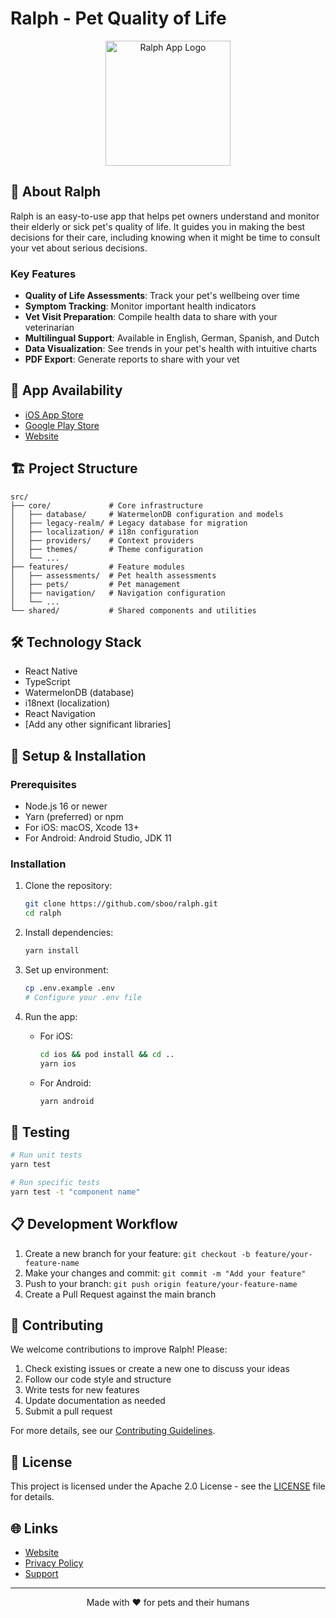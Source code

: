 # Ralph - Pet Quality of Life

<p align="center">
  <img src="./core/assets/images/some-logo-image.png" alt="Ralph App Logo" width="200"/>
</p>

## 🐾 About Ralph

Ralph is an easy-to-use app that helps pet owners understand and monitor their elderly or sick pet's quality of life. It guides you in making the best decisions for their care, including knowing when it might be time to consult your vet about serious decisions.

### Key Features

- **Quality of Life Assessments**: Track your pet's wellbeing over time
- **Symptom Tracking**: Monitor important health indicators
- **Vet Visit Preparation**: Compile health data to share with your veterinarian  
- **Multilingual Support**: Available in English, German, Spanish, and Dutch
- **Data Visualization**: See trends in your pet's health with intuitive charts
- **PDF Export**: Generate reports to share with your vet

## 📱 App Availability

- [iOS App Store](https://apps.apple.com/us/app/ralph-pet-quality-of-life/id6480064704)
- [Google Play Store](https://play.google.com/store/apps/details?id=eu.sboo.ralph)
- [Website](https://ralph.pet/)

## 🏗️ Project Structure

```
src/
├── core/             # Core infrastructure
│   ├── database/     # WatermelonDB configuration and models
│   ├── legacy-realm/ # Legacy database for migration
│   ├── localization/ # i18n configuration
│   ├── providers/    # Context providers
│   ├── themes/       # Theme configuration
│   └── ...
├── features/         # Feature modules
│   ├── assessments/  # Pet health assessments
│   ├── pets/         # Pet management
│   ├── navigation/   # Navigation configuration
│   └── ...
└── shared/           # Shared components and utilities
```

## 🛠️ Technology Stack

- React Native
- TypeScript
- WatermelonDB (database)
- i18next (localization)
- React Navigation
- [Add any other significant libraries]

## 🔧 Setup & Installation

### Prerequisites

- Node.js 16 or newer
- Yarn (preferred) or npm
- For iOS: macOS, Xcode 13+
- For Android: Android Studio, JDK 11

### Installation

1. Clone the repository:
   ```sh
   git clone https://github.com/sboo/ralph.git
   cd ralph
   ```

2. Install dependencies:
   ```sh
   yarn install
   ```

3. Set up environment:
   ```sh
   cp .env.example .env
   # Configure your .env file
   ```

4. Run the app:
   - For iOS:
     ```sh
     cd ios && pod install && cd ..
     yarn ios
     ```
   - For Android:
     ```sh
     yarn android
     ```

## 🧪 Testing

```sh
# Run unit tests
yarn test

# Run specific tests
yarn test -t "component name"
```

## 📋 Development Workflow

1. Create a new branch for your feature: `git checkout -b feature/your-feature-name`
2. Make your changes and commit: `git commit -m "Add your feature"`
3. Push to your branch: `git push origin feature/your-feature-name`
4. Create a Pull Request against the main branch

## 🤝 Contributing

We welcome contributions to improve Ralph! Please:

1. Check existing issues or create a new one to discuss your ideas
2. Follow our code style and structure
3. Write tests for new features
4. Update documentation as needed
5. Submit a pull request

For more details, see our [Contributing Guidelines](CONTRIBUTING.md).

## 📄 License

This project is licensed under the Apache 2.0 License - see the [LICENSE](LICENSE.md) file for details.

## 🌐 Links

- [Website](https://ralph.pet/)
- [Privacy Policy](https://ralph.pet/privacy)
- [Support](mailto:support@ralph.pet)

---

<p align="center">
  Made with ❤️ for pets and their humans
</p>